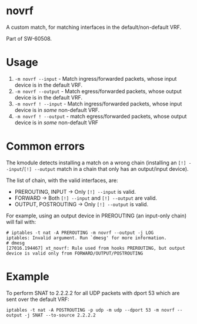 # novrf
A custom match, for matching interfaces in the default/non-default VRF.

Part of SW-60508.

# Usage
1. `-m novrf --input`    - Match ingress/forwarded packets, whose input device is in the default VRF.
2. `-m novrf --output`   - Match egress/forwarded packets, whose output device is in the default VRF.
3. `-m novrf ! --input`  - Match ingress/forwarded packets, whose input device is in *some* non-default VRF.
4. `-m novrf ! --output` - match egress/forwarded packets, whose output device is in *some* non-default VRF

# Common errors
The kmodule detects installing a match on a wrong chain (installing an `[!] --input`/`[!] --output` match in a chain that only has an output/input device).

The list of chain, with the valid interfaces, are:
* PREROUTING, INPUT   -> Only `[!] --input` is valid.
* FORWARD             -> Both `[!] --input` and `[!] --output` are valid.
* OUTPUT, POSTROUTING -> Only `[!] --output` is valid.

For example, using an output device in PREROUTING (an input-only chain) will fail with:

```
# iptables -t nat -A PREROUTING -m novrf --output -j LOG
iptables: Invalid argument. Run `dmesg' for more information.
# dmesg
[27016.194467] xt_novrf: Rule used from hooks PREROUTING, but output device is valid only from FORWARD/OUTPUT/POSTROUTING
```

# Example
To perform SNAT to 2.2.2.2 for all UDP packets with dport 53 which are sent over the default VRF:
```
iptables -t nat -A POSTROUTING -p udp -m udp --dport 53 -m novrf --output -j SNAT --to-source 2.2.2.2
```
